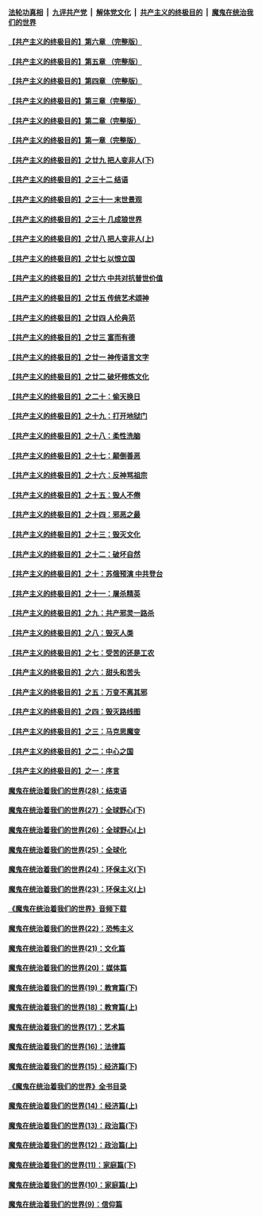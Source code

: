 

####  [法轮功真相](../../../../basic/blob/master/README.md?t=07040932) &nbsp;|&nbsp; [九评共产党](../../../../9ping.md/blob/master/README.md?t=07040932) &nbsp;|&nbsp; [解体党文化](../../../../jtdwh.md/blob/master/README.md?t=07040932)  &nbsp;|&nbsp; [共产主义的终极目的](../../../../gczydzjmd.md/blob/master/README.md?t=07040932) &nbsp;|&nbsp; [魔鬼在统治我们的世界](../../../../mgztzwmdsj.md/blob/master/README.md?t=07040932) 

#### [【共产主义的终极目的】第六章 （完整版）](../pages/nsc422/n11428913.md?t=07040932) 

#### [【共产主义的终极目的】第五章 （完整版）](../pages/nsc422/n11428912.md?t=07040932) 

#### [【共产主义的终极目的】第四章 （完整版）](../pages/nsc422/n11428907.md?t=07040932) 

#### [【共产主义的终极目的】第三章（完整版）](../pages/nsc422/n11428848.md?t=07040932) 

#### [【共产主义的终极目的】第二章（完整版）](../pages/nsc422/n11428831.md?t=07040932) 

#### [【共产主义的终极目的】第一章（完整版）](../pages/nsc422/n11417651.md?t=07040932) 

#### [【共产主义的终极目的】之廿九 把人变非人(下)](../pages/nsc422/n11344140.md?t=07040932) 

#### [【共产主义的终极目的】之三十二 结语](../pages/nsc422/n11360535.md?t=07040932) 

#### [【共产主义的终极目的】之三十一 末世景观](../pages/nsc422/n11351129.md?t=07040932) 

#### [【共产主义的终极目的】之三十 几成狼世界](../pages/nsc422/n11348280.md?t=07040932) 

#### [【共产主义的终极目的】之廿八 把人变非人(上)](../pages/nsc422/n11340492.md?t=07040932) 

#### [【共产主义的终极目的】之廿七 以恨立国](../pages/nsc422/n11336944.md?t=07040932) 

#### [【共产主义的终极目的】之廿六 中共对抗普世价值](../pages/nsc422/n11324785.md?t=07040932) 

#### [【共产主义的终极目的】之廿五 传统艺术颂神](../pages/nsc422/n11296396.md?t=07040932) 

#### [【共产主义的终极目的】之廿四 人伦典范](../pages/nsc422/n11296397.md?t=07040932) 

#### [【共产主义的终极目的】之廿三 富而有德](../pages/nsc422/n11283598.md?t=07040932) 

#### [【共产主义的终极目的】之廿一 神传语言文字](../pages/nsc422/n11263265.md?t=07040932) 

#### [【共产主义的终极目的】之廿二 破坏修炼文化](../pages/nsc422/n11245728.md?t=07040932) 

#### [【共产主义的终极目的】之二十：偷天换日](../pages/nsc422/n11238846.md?t=07040932) 

#### [【共产主义的终极目的】之十九：打开地狱门](../pages/nsc422/n11206376.md?t=07040932) 

#### [【共产主义的终极目的】之十八：柔性洗脑](../pages/nsc422/n11199994.md?t=07040932) 

#### [【共产主义的终极目的】之十七：颠倒善恶](../pages/nsc422/n11179782.md?t=07040932) 

#### [【共产主义的终极目的】之十六：反神骂祖宗](../pages/nsc422/n11166798.md?t=07040932) 

#### [【共产主义的终极目的】之十五：毁人不倦](../pages/nsc422/n11166792.md?t=07040932) 

#### [【共产主义的终极目的】之十四：邪恶之最](../pages/nsc422/n11150249.md?t=07040932) 

#### [【共产主义的终极目的】之十三：毁灭文化](../pages/nsc422/n11135227.md?t=07040932) 

#### [【共产主义的终极目的】之十二：破坏自然](../pages/nsc422/n11135214.md?t=07040932) 

#### [【共产主义的终极目的】之十：苏俄预演 中共登台](../pages/nsc422/n11118424.md?t=07040932) 

#### [【共产主义的终极目的】之十一：屠杀精英](../pages/nsc422/n11118442.md?t=07040932) 

#### [【共产主义的终极目的】之九：共产邪灵一路杀](../pages/nsc422/n11114139.md?t=07040932) 

#### [【共产主义的终极目的】之八：毁灭人类](../pages/nsc422/n11108503.md?t=07040932) 

#### [【共产主义的终极目的】之七：受苦的还是工农](../pages/nsc422/n11101809.md?t=07040932) 

#### [【共产主义的终极目的】之六：甜头和苦头](../pages/nsc422/n11096971.md?t=07040932) 

#### [【共产主义的终极目的】之五：万变不离其邪](../pages/nsc422/n11091285.md?t=07040932) 

#### [【共产主义的终极目的】之四：毁灭路线图](../pages/nsc422/n11086284.md?t=07040932) 

#### [【共产主义的终极目的】之三：马克思魔变](../pages/nsc422/n11061941.md?t=07040932) 

#### [【共产主义的终极目的】之二：中心之国](../pages/nsc422/n11047728.md?t=07040932) 

#### [【共产主义的终极目的】之一：序言](../pages/nsc422/n11086077.md?t=07040932) 

#### [魔鬼在统治着我们的世界(28)：结束语](../pages/nsc422/n10936246.md?t=07040932) 

#### [魔鬼在统治着我们的世界(27)：全球野心(下)](../pages/nsc422/n10928319.md?t=07040932) 

#### [魔鬼在统治着我们的世界(26)：全球野心(上)](../pages/nsc422/n10900318.md?t=07040932) 

#### [魔鬼在统治着我们的世界(25)：全球化](../pages/nsc422/n10788205.md?t=07040932) 

#### [魔鬼在统治着我们的世界(24)：环保主义(下)](../pages/nsc422/n10695307.md?t=07040932) 

#### [魔鬼在统治着我们的世界(23)：环保主义(上)](../pages/nsc422/n10688613.md?t=07040932) 

#### [《魔鬼在统治着我们的世界》音频下载](../pages/nsc422/n10635553.md?t=07040932) 

#### [魔鬼在统治着我们的世界(22)：恐怖主义](../pages/nsc422/n10614727.md?t=07040932) 

#### [魔鬼在统治着我们的世界(21)：文化篇](../pages/nsc422/n10597706.md?t=07040932) 

#### [魔鬼在统治着我们的世界(20)：媒体篇](../pages/nsc422/n10586579.md?t=07040932) 

#### [魔鬼在统治着我们的世界(19)：教育篇(下)](../pages/nsc422/n10564808.md?t=07040932) 

#### [魔鬼在统治着我们的世界(18)：教育篇(上)](../pages/nsc422/n10526970.md?t=07040932) 

#### [魔鬼在统治着我们的世界(17)：艺术篇](../pages/nsc422/n10499093.md?t=07040932) 

#### [魔鬼在统治着我们的世界(16)：法律篇](../pages/nsc422/n10485969.md?t=07040932) 

#### [魔鬼在统治着我们的世界(15)：经济篇(下)](../pages/nsc422/n10469975.md?t=07040932) 

#### [《魔鬼在统治着我们的世界》全书目录](../pages/nsc422/n10464261.md?t=07040932) 

#### [魔鬼在统治着我们的世界(14)：经济篇(上)](../pages/nsc422/n10457370.md?t=07040932) 

#### [魔鬼在统治着我们的世界(13)：政治篇(下)](../pages/nsc422/n10448270.md?t=07040932) 

#### [魔鬼在统治着我们的世界(12)：政治篇(上)](../pages/nsc422/n10444576.md?t=07040932) 

#### [魔鬼在统治着我们的世界(11)：家庭篇(下)](../pages/nsc422/n10440961.md?t=07040932) 

#### [魔鬼在统治着我们的世界(10)：家庭篇(上)](../pages/nsc422/n10435448.md?t=07040932) 

#### [魔鬼在统治着我们的世界(9)：信仰篇](../pages/nsc422/n10432159.md?t=07040932) 

